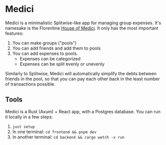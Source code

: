 # Medici

Medici is a minimalistic Splitwise-like app for managing group expenses. It's namesake is the Florentine [House of Medici](https://en.wikipedia.org/wiki/House_of_Medici). It only has the most important features:

1. You can make groups ("pools")
2. You can add friends and add them to pools
3. You can add expenses to pools.
   - Expenses can be categorized
   - Expenses can be split evenly or unevenly

Similarly to Splitwise, Medici will automatically simplify the debts between friends in the pool, so that you can pay each other back in the least number of transactions possible.

## Tools

Medici is a Rust (Axum) + React app, with a Postgres database. You can run it locally in a few steps:

1. `just setup`
2. In one terminal: `cd frontend && pnpm dev`
3. In another terminal: `cd backend && cargo watch -x run`
